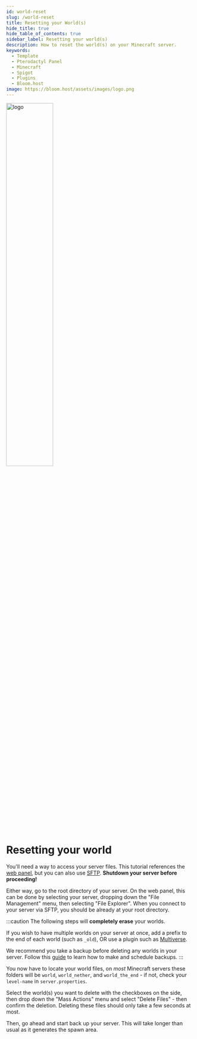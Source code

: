 ```yaml
---
id: world-reset
slug: /world-reset
title: Resetting your World(s)
hide_title: true
hide_table_of_contents: true
sidebar_label: Resetting your world(s)
description: How to reset the world(s) on your Minecraft server.
keywords:
  - Template
  - Pterodactyl Panel
  - Minecraft
  - Spigot
  - Plugins
  - Bloom.host
image: https://bloom.host/assets/images/logo.png
---
```


<div class="text--center">
<img src="https://bloom.host/logo-white.svg" alt="logo" height="50%" width="50%"/>
<h1>Resetting your world</h1>
</div>

You'll need a way to access your server files. This tutorial references the [web panel](https://mc.bloom.host), but you can also use [SFTP](https://docs.bloom.host/how-to-use-sftp). **Shutdown your server before proceeding!**

Either way, go to the root directory of your server. On the web panel, this can be done by selecting your server, dropping down the "File Management" menu, then selecting "File Explorer". When you connect to your server via SFTP, you should be already at your root directory.

:::caution
The following steps will __completely erase__ your worlds.

If you wish to have multiple worlds on your server at once, add a prefix to the end of each world (such as `_old`), OR use a plugin such as [Multiverse](https://dev.bukkit.org/projects/multiverse-core).

We recommend you take a backup before deleting any worlds in your server. Follow this [guide](https://docs.bloom.host/backups) to learn how to make and schedule backups.
:::

You now have to locate your world files, on *most* Minecraft servers these folders will be `world`, `world_nether`, and `world_the_end` - if not, check your `level-name` in `server.properties`.

Select the world(s) you want to delete with the checkboxes on the side, then drop down the "Mass Actions" menu and select "Delete Files" - then confirm the deletion. Deleting these files should only take a few seconds at most.

Then, go ahead and start back up your server. This will take longer than usual as it generates the spawn area.
